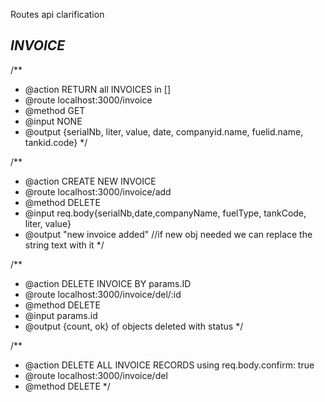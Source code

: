 Routes api clarification

***INVOICE***
---
/**
* @action RETURN all INVOICES in []
* @route localhost:3000/invoice
* @method GET
* @input NONE
* @output {serialNb, liter, value, date, companyid.name, fuelid.name, tankid.code}
*/

/**
* @action CREATE NEW INVOICE
* @route localhost:3000/invoice/add
* @method DELETE
* @input req.body{serialNb,date,companyName, fuelType, tankCode, liter, value}
* @output "new invoice added" //if new obj needed we can replace the string text with it
*/

/**
* @action DELETE INVOICE BY params.ID
* @route localhost:3000/invoice/del/:id
* @method DELETE
* @input params.id
* @output {count, ok} of objects deleted with status
*/

/**
* @action DELETE ALL INVOICE RECORDS using req.body.confirm: true
* @route localhost:3000/invoice/del
* @method DELETE
*/
